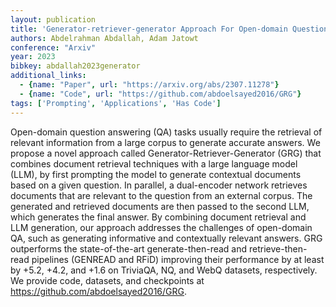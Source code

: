 ```yaml
---
layout: publication
title: 'Generator-retriever-generator Approach For Open-domain Question Answering'
authors: Abdelrahman Abdallah, Adam Jatowt
conference: "Arxiv"
year: 2023
bibkey: abdallah2023generator
additional_links:
  - {name: "Paper", url: "https://arxiv.org/abs/2307.11278"}
  - {name: "Code", url: "https://github.com/abdoelsayed2016/GRG"}
tags: ['Prompting', 'Applications', 'Has Code']
---
```

Open-domain question answering (QA) tasks usually require the retrieval of
relevant information from a large corpus to generate accurate answers. We
propose a novel approach called Generator-Retriever-Generator (GRG) that
combines document retrieval techniques with a large language model (LLM), by
first prompting the model to generate contextual documents based on a given
question. In parallel, a dual-encoder network retrieves documents that are
relevant to the question from an external corpus. The generated and retrieved
documents are then passed to the second LLM, which generates the final answer.
By combining document retrieval and LLM generation, our approach addresses the
challenges of open-domain QA, such as generating informative and contextually
relevant answers. GRG outperforms the state-of-the-art generate-then-read and
retrieve-then-read pipelines (GENREAD and RFiD) improving their performance by
at least by +5.2, +4.2, and +1.6 on TriviaQA, NQ, and WebQ datasets,
respectively. We provide code, datasets, and checkpoints at
https://github.com/abdoelsayed2016/GRG.

